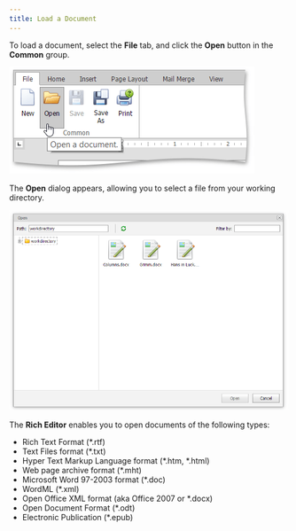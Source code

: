 ```yaml
---
title: Load a Document
---
```

To load a document, select the **File** tab, and click the **Open** button in the **Common** group.

![EUD_ASPxRichEdit_File_Open](../../../images/Img117754.png)

The **Open** dialog appears, allowing you to select a file from your working directory.

![EUD_ASPxRichEdit_File_OpenDialog](../../../images/Img117755.png)

The **Rich Editor** enables you to open documents of the following types:
* Rich Text Format (*.rtf)
* Text Files format (*.txt)
* Hyper Text Markup Language format (*.htm, *.html)
* Web page archive format (*.mht)
* Microsoft Word 97-2003 format (*.doc)
* WordML (*.xml)
* Open Office XML format (aka Office 2007 or *.docx)
* Open Document Format (*.odt)
* Electronic Publication (*.epub)